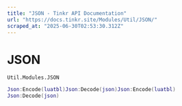 ```yaml
---
title: "JSON - Tinkr API Documentation"
url: "https://docs.tinkr.site/Modules/Util/JSON/"
scraped_at: "2025-06-30T02:53:30.312Z"
---
```


# JSON

`Util.Modules.JSON`

```lua
Json:Encode(luatbl)Json:Decode(json)Json:Encode(luatbl)
Json:Decode(json)
```